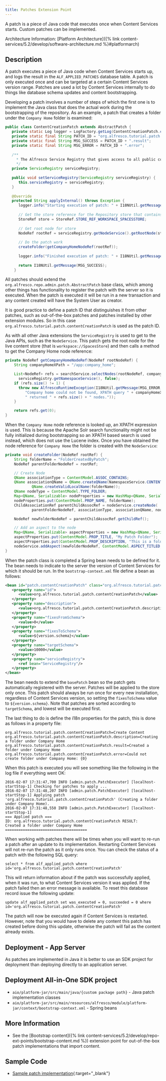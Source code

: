```yaml
---
title: Patches Extension Point
---
```


A patch is a piece of Java code that executes once when Content Services starts. Custom patches can be implemented.

Architecture Information: [Platform Architecture]({% link content-services/5.2/develop/software-architecture.md %}#platformarch)

## Description

A patch executes a piece of Java code when Content Services starts up, and logs the result in the 
`ALF_APPLIED_PATCHES` database table. A patch is only executed once and can be targeted at a certain Content Services 
version range. Patches are used a lot by Content Services internally to do things like database schema updates 
and content bootstrapping.

Developing a patch involves a number of steps of which the first one is to implement the Java class that does the actual 
work during the bootstrapping of the repository. As an example, a patch that creates a folder under the `Company Home` 
folder is examined:

```java
public class ContentCreationPatch extends AbstractPatch {
   private static Log logger = LogFactory.getLog(ContentCreationPatch.class);
   private static final String PATCH_ID = "org.alfresco.tutorial.patch.contentCreationPatch";
   private static final String MSG_SUCCESS = PATCH_ID + ".result";
   private static final String MSG_ERROR = PATCH_ID + ".error";
   
   /**
     * The Alfresco Service Registry that gives access to all public content services in Alfresco.
     */
   private ServiceRegistry serviceRegistry;
   
   public void setServiceRegistry(ServiceRegistry serviceRegistry) {
      this.serviceRegistry = serviceRegistry;
   }
   
   @Override
   protected String applyInternal() throws Exception {
      logger.info("Starting execution of patch: " + I18NUtil.getMessage(PATCH_ID));
      
      // Get the store reference for the Repository store that contains live content
      StoreRef store = StoreRef.STORE_REF_WORKSPACE_SPACESSTORE;
      
      // Get root node for store
      NodeRef rootRef = serviceRegistry.getNodeService().getRootNode(store);
      
      // Do the patch work
      createFolder(getCompanyHomeNodeRef(rootRef));
      
      logger.info("Finished execution of patch: " + I18NUtil.getMessage(PATCH_ID));
      
      return I18NUtil.getMessage(MSG_SUCCESS);
    }
```

All patches should extend the `org.alfresco.repo.admin.patch.AbstractPatch` base class, which among other things has 
functionality to register the patch with the server so it is executed. When the patch is executed it will be run in a 
new transaction and any content created will have the System User as creator.

It is good practice to define a patch ID that distinguishes it from other patches, such as out-of-the-box patches and 
patches installed by other extension modules. So in this case `org.alfresco.tutorial.patch.contentCreationPatch` is 
used as the patch ID.

As with all other Java extensions the `ServiceRegistry` is used to get to the Java APIs, such as the `NodeService`. 
This patch gets the root node for the live content store (that is `workspace://SpacesStore`) and then calls a method 
to get the Company Home node reference:

```java
private NodeRef getCompanyHomeNodeRef(NodeRef rootNodeRef) {
    String companyHomeXPath = "/app:company_home";

    List<NodeRef> refs = searchService.selectNodes(rootNodeRef, companyHomeXPath, null,
      serviceRegistry.getNamespaceService(), false);
    if (refs.size() != 1) {
      throw new AlfrescoRuntimeException(I18NUtil.getMessage(MSG_ERROR,
         "Company home could not be found, XPATH query " + companyHomeXPath +
         " returned " + refs.size() + " nodes."));
    }

    return refs.get(0);
}
```

When the `Company Home` node reference is looked up, an XPATH expression is used. This is because the Apache Solr search 
functionality might not be fully initialized during bootstrapping so an XPATH based search is used instead, which does 
not use the Lucene index. Once you have obtained the node reference for `Company Home` the folder is created with the `NodeService`:

```java
private void createFolder(NodeRef rootRef) {
    String folderName = "FolderCreatedByPatch";
    NodeRef parentFolderNodeRef = rootRef;

    // Create Node
    QName associationType = ContentModel.ASSOC_CONTAINS;
    QName associationQName = QName.createQName(NamespaceService.CONTENT_MODEL_1_0_URI,
            QName.createValidLocalName(folderName));
    QName nodeType = ContentModel.TYPE_FOLDER;
    Map<QName, Serializable> nodeProperties = new HashMap<QName, Serializable>();
    nodeProperties.put(ContentModel.PROP_NAME, folderName);
    ChildAssociationRef parentChildAssocRef = nodeService.createNode(
            parentFolderNodeRef, associationType, associationQName, nodeType, nodeProperties);

    NodeRef newFolderNodeRef = parentChildAssocRef.getChildRef();

    // Add an aspect to the node
    Map<QName, Serializable> aspectProperties = new HashMap<QName, Serializable>();
    aspectProperties.put(ContentModel.PROP_TITLE, "My Patch Folder");
    aspectProperties.put(ContentModel.PROP_DESCRIPTION, "This is a folder that has been created by a patch");
    nodeService.addAspect(newFolderNodeRef, ContentModel.ASPECT_TITLED, aspectProperties);
}
```

When the patch class is completed a Spring bean needs to be defined for it. The bean needs to indicate to the server the 
version of Content Services for which it should be run. In the `bootstrap-context.xml` file define a bean as follows:

```xml
<bean id="patch.contentCreationPatch" class="org.alfresco.tutorial.patch.ContentCreationPatch" parent="basePatch">
   <property name="id">
      <value>org.alfresco.tutorial.patch.contentCreationPatch</value>
   </property>
   <property name="description">
      <value>org.alfresco.tutorial.patch.contentCreationPatch.description</value>
   </property>
   <property name="fixesFromSchema">
      <value>0</value>
   </property>
   <property name="fixesToSchema">
      <value>${version.schema}</value>
   </property>
   <property name="targetSchema">
      <value>10000</value>
   </property>
   <property name="serviceRegistry">
      <ref bean="ServiceRegistry"/>
   </property>
</bean>
```

The bean needs to extend the `basePatch` bean so the patch gets automatically registered with the server. Patches will 
be applied to the store only once. This patch should always be run once for every new installation, regardless of 
Content Services version, so setting the `fixesToSchema` value to `${version.schema}`. Note that patches are 
sorted according to `targetSchema`, and lowest will be executed first.

The last thing to do is define the i18n properties for the patch, this is done as follows in a property file:

```text
org.alfresco.tutorial.patch.contentCreationPatch=Create Content
org.alfresco.tutorial.patch.contentCreationPatch.description=Creating a folder under Company Home
org.alfresco.tutorial.patch.contentCreationPatch.result=Created a folder under Company Home
org.alfresco.tutorial.patch.contentCreationPatch.error=Could not create folder under Company Home: {0}
```

When this patch is executed you will see something like the following in the log file if everything went OK:

```text
2016-02-07 17:31:47,700 INFO [admin.patch.PatchExecuter] [localhost-startStop-1] Checking for patches to apply ... 
2016-02-07 17:31:48,207 INFO [admin.patch.PatchExecuter] [localhost-startStop-1] Applying patch 'org.alfresco.tutorial.patch.contentCreationPatch' (Creating a folder under Company Home). 
2016-02-07 17:31:48,550 INFO [admin.patch.PatchExecuter] [localhost-startStop-1] 
=== Applied patch === 
ID: org.alfresco.tutorial.patch.contentCreationPatch RESULT: 
Created a folder under Company Home 
=====================================
```

When working with patches there will be times when you will want to re-run a patch after an update to its implementation. 
Restarting Content Services will not re-run the patch as it only runs once. You can check the status of a patch 
with the following SQL query:

```text
select * from alf_applied_patch where id='org.alfresco.tutorial.patch.contentCreationPatch'
```

This will return information about if the patch was successfully applied, when it was run, to what 
Content Services version it was applied. If the patch failed then an error message is available. 
To reset this database record issue the following update:

```text
update alf_applied_patch set was_executed = 0, succeeded = 0 where id='org.alfresco.tutorial.patch.contentCreationPatch'
```

The patch will now be executed again if Content Services is restarted. However, note that you would have to 
delete any content this patch has created before doing this update, otherwise the patch will fail as the content 
already exists.

## Deployment - App Server

As patches are implemented in Java it is better to use an SDK project for deployment than deploying directly to an application server.

## Deployment All-in-One SDK project

* `aio/platform-jar/src/main/java/{custom package path}` - Java patch implementation classes
* `aio/platform-jar/src/main/resources/alfresco/module/platform-jar/context/bootstrap-context.xml` - Spring beans

## More Information

* See the [Bootstrap content]({% link content-services/5.2/develop/repo-ext-points/bootstrap-content.md %}) extension point for out-of-the-box patch implementations that import content.

## Sample Code

* [Sample patch implementation](https://github.com/Alfresco/alfresco-sdk-samples/tree/alfresco-51/all-in-one/add-patch-repo){:target="_blank"}
